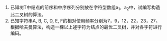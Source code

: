 1. 已知树T中结点的前序和中序序列分别放在字符型数组a<sub>1</sub>，a<sub>2</sub>中，试编写构造此二叉树的算法。
2. 已知字符串A, B, C, D, E, F的相对使用频率分别为7，9，12，22，23，27。根据哈夫曼算法，构造一棵以上述字符为结点的最优二叉树，并对各字符进行编码。
